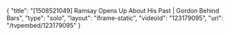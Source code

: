 {
    "title": "[1508521049] Ramsay Opens Up About His Past | Gordon Behind Bars",
    "type": "solo",
    "layout": "iframe-static",
    "videoId": "123179095",
    "url": "\/tvpembed\/123179095"
}
